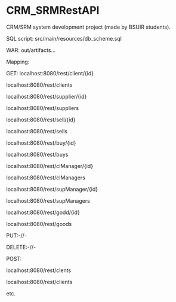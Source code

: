 # CRM_SRMRestAPI
CRM/SRM system development project (made by BSUIR students).

SQL script: src/main/resources/db_scheme.sql

WAR: out/artifacts...

Mapping:

GET:
localhost:8080/rest/client/{id}

localhost:8080/rest/clients

localhost:8080/rest/supplier/{id}

localhost:8080/rest/suppliers

localhost:8080/rest/sell/{id}

localhost:8080/rest/sells

localhost:8080/rest/buy/{id}

localhost:8080/rest/buys

localhost:8080/rest/clManager/{id}

localhost:8080/rest/clManagers

localhost:8080/rest/supManager/{id}

localhost:8080/rest/supManagers

localhost:8080/rest/godd/{id}

localhost:8080/rest/goods

PUT:-//-

DELETE:-//-

POST:

localhost:8080/rest/clents

localhost:8080/rest/clients

etc.
